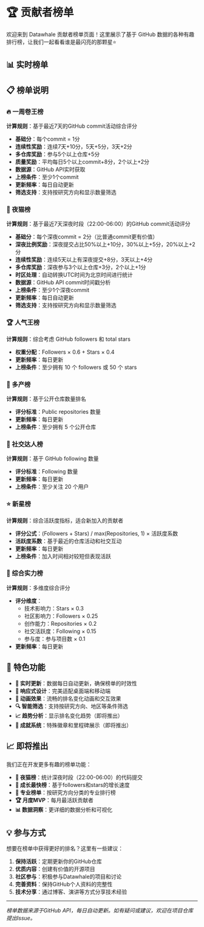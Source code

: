 # 🏆 贡献者榜单

<script setup>
import Rankings from './.vitepress/theme/rankings/Rankings.vue'
</script>

欢迎来到 Datawhale 贡献者榜单页面！这里展示了基于 GitHub 数据的各种有趣排行榜，让我们一起看看谁是最闪亮的那颗星⭐

## 📊 实时榜单

<Rankings />

## 📋 榜单说明

### 🔥 一周卷王榜
**计算规则**：基于最近7天的GitHub commit活动综合评分
- **基础分**：每个commit = 1分
- **连续性奖励**：连续7天+10分，5天+5分，3天+2分
- **多仓库奖励**：参与5个以上仓库+5分
- **质量奖励**：平均每日5个以上commit+8分，2个以上+2分
- **数据源**：GitHub API实时获取
- **上榜条件**：至少1个commit
- **更新频率**：每日自动更新
- **筛选支持**：支持按研究方向和显示数量筛选

### 🌙 夜猫榜
**计算规则**：基于最近7天深夜时段（22:00-06:00）的GitHub commit活动评分
- **基础分**：每个深夜commit = 2分（比普通commit更有价值）
- **深夜比例奖励**：深夜提交占比50%以上+10分，30%以上+5分，20%以上+2分
- **连续性奖励**：连续5天以上有深夜提交+8分，3天以上+4分
- **多仓库奖励**：深夜参与3个以上仓库+3分，2个以上+1分
- **时区处理**：自动转换UTC时间为北京时间进行统计
- **数据源**：GitHub API commit时间戳分析
- **上榜条件**：至少1个深夜commit
- **更新频率**：每日自动更新
- **筛选支持**：支持按研究方向和显示数量筛选

### 🏆 人气王榜
**计算规则**：综合考虑 GitHub followers 和 total stars
- **权重分配**：Followers × 0.6 + Stars × 0.4
- **更新频率**：每日更新
- **上榜条件**：至少拥有 10 个 followers 或 50 个 stars

### 💼 多产榜  
**计算规则**：基于公开仓库数量排名
- **评分标准**：Public repositories 数量
- **更新频率**：每日更新
- **上榜条件**：至少拥有 5 个公开仓库

### 🤝 社交达人榜
**计算规则**：基于 GitHub following 数量
- **评分标准**：Following 数量
- **更新频率**：每日更新
- **上榜条件**：至少关注 20 个用户

### ⭐ 新星榜
**计算规则**：综合活跃度指标，适合新加入的贡献者
- **评分公式**：(Followers + Stars) / max(Repositories, 1) × 活跃度系数
- **活跃度系数**：基于最近的仓库活动和社交互动
- **更新频率**：每日更新
- **上榜条件**：加入时间相对较短但表现活跃

### 🌟 综合实力榜
**计算规则**：多维度综合评分
- **评分维度**：
  - 技术影响力：Stars × 0.3
  - 社区影响力：Followers × 0.25  
  - 创作能力：Repositories × 0.2
  - 社交活跃度：Following × 0.15
  - 参与度：参与项目数 × 0.1
- **更新频率**：每日更新

## 🎯 特色功能

- **🔄 实时更新**：数据每日自动更新，确保榜单的时效性
- **📱 响应式设计**：完美适配桌面端和移动端
- **🎨 动画效果**：流畅的排名变化动画和交互效果
- **🔍 智能筛选**：支持按研究方向、地区等条件筛选
- **📈 趋势分析**：显示排名变化趋势（即将推出）
- **🏅 成就系统**：特殊徽章和里程碑展示（即将推出）

## 📈 即将推出

我们正在开发更多有趣的榜单功能：

- **🌙 夜猫榜**：统计深夜时段（22:00-06:00）的代码提交
- **🚀 成长最快榜**：基于followers和stars的增长速度
- **🎯 专业榜单**：按研究方向分类的专业排行榜
- **🏆 月度MVP**：每月最活跃贡献者
- **📊 数据洞察**：更详细的数据分析和可视化

## 💡 参与方式

想要在榜单中获得更好的排名？这里有一些建议：

1. **保持活跃**：定期更新你的GitHub仓库
2. **优质内容**：创建有价值的开源项目
3. **社区参与**：积极参与Datawhale的项目和讨论
4. **完善资料**：保持GitHub个人资料的完整性
5. **技术分享**：通过博客、演讲等方式分享技术经验

---

*榜单数据来源于GitHub API，每日自动更新。如有疑问或建议，欢迎在项目仓库提出Issue。*
